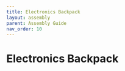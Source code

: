 ```yaml
---
title: Electronics Backpack
layout: assembly
parent: Assembly Guide
nav_order: 10
---
```


# Electronics Backpack
